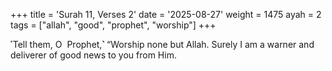+++
title = 'Surah 11, Verses 2'
date = '2025-08-27'
weight = 1475
ayah = 2
tags = ["allah", "good", "prophet", "worship"]
+++

˹Tell them, O  Prophet,˺ “Worship none but Allah. Surely I am a warner and deliverer of good news to you from Him.